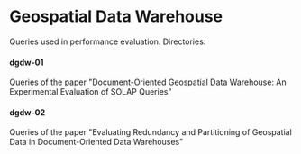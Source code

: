 <h1>Geospatial Data Warehouse</h1>

Queries used in performance evaluation. Directories:

<h4>dgdw-01</h4>
Queries of the paper "Document-Oriented Geospatial Data Warehouse: An Experimental Evaluation of SOLAP Queries"

<h4>dgdw-02</h4>
Queries of the paper "Evaluating Redundancy and Partitioning of Geospatial Data in Document-Oriented Data Warehouses"
